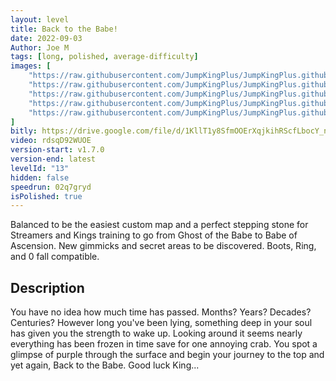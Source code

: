 ```yaml
---
layout: level
title: Back to the Babe!
date: 2022-09-03
Author: Joe M
tags: [long, polished, average-difficulty]
images: [
    "https://raw.githubusercontent.com/JumpKingPlus/JumpKingPlus.github.io/www/images/workshop/levels/ws13-banner.png",
    "https://raw.githubusercontent.com/JumpKingPlus/JumpKingPlus.github.io/www/images/workshop/levels/ws13-2.png",
    "https://raw.githubusercontent.com/JumpKingPlus/JumpKingPlus.github.io/www/images/workshop/levels/ws13-3.png",
    "https://raw.githubusercontent.com/JumpKingPlus/JumpKingPlus.github.io/www/images/workshop/levels/ws13-4.png",
    "https://raw.githubusercontent.com/JumpKingPlus/JumpKingPlus.github.io/www/images/workshop/levels/ws13-5.png"
]
bitly: https://drive.google.com/file/d/1KllT1y8SfmOOErXqjkihRScfLbocY_nf/view?usp=sharing
video: rdsqD92WUOE
version-start: v1.7.0
version-end: latest
levelId: "13"
hidden: false
speedrun: 02q7gryd
isPolished: true
---
```


Balanced to be the easiest custom map and a perfect stepping stone for Streamers and  Kings training to go from Ghost of the Babe to Babe of Ascension. New gimmicks and secret areas to be discovered. Boots, Ring, and 0 fall compatible. 

<!-- more -->

<div id="description">
    <h2>Description</h2>
    <p>You have no idea how much time has passed. Months? Years? Decades? Centuries? However long you've been lying, something deep in your soul has given you the strength to wake up. Looking around it seems nearly everything has been frozen in time save for one annoying crab. You spot a glimpse of purple through the surface and begin your journey to the top and yet again, Back to the Babe. Good luck King...</p>
</div>